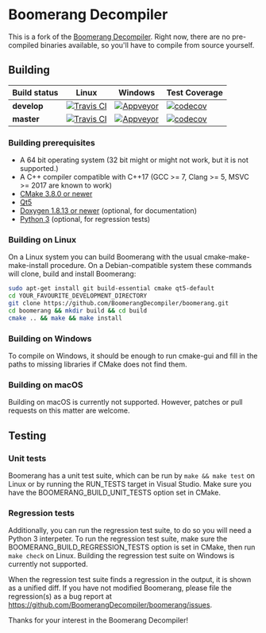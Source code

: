 # Boomerang Decompiler

This is a fork of the [Boomerang Decompiler](http://boomerang.sourceforge.net/).
Right now, there are no pre-compiled binaries available, so you'll have to compile from source yourself.

## Building

| **Build status** | Linux | Windows | Test Coverage |
|------------------|-------|---------|---------------|
|    **develop**   | [![Travis CI](https://travis-ci.org/ceeac/boomerang.svg?branch=develop)](https://travis-ci.org/ceeac/boomerang) | [![Appveyor](https://ci.appveyor.com/api/projects/status/850gpt2u2wm6sxjs/branch/develop?svg=true)](https://ci.appveyor.com/project/ceeac/boomerang/branch/develop) | [![codecov](https://codecov.io/gh/ceeac/boomerang/branch/develop/graph/badge.svg)](https://codecov.io/gh/ceeac/boomerang/branch/develop) |
|    **master**    | [![Travis CI](https://travis-ci.org/ceeac/boomerang.svg?branch=master)](https://travis-ci.org/ceeac/boomerang)  | [![Appveyor](https://ci.appveyor.com/api/projects/status/850gpt2u2wm6sxjs/branch/master?svg=true)](https://ci.appveyor.com/project/ceeac/boomerang/branch/master)   | [![codecov](https://codecov.io/gh/ceeac/boomerang/branch/master/graph/badge.svg)](https://codecov.io/gh/ceeac/boomerang/branch/master) |

### Building prerequisites

 - A 64 bit operating system (32 bit might or might not work, but it is not supported.)
 - A C++ compiler compatible with C++17 (GCC \>= 7, Clang \>= 5, MSVC \>= 2017 are known to work)
 - [CMake 3.8.0 or newer](https://cmake.org/download/)
 - [Qt5](https://www.qt.io/download-open-source/)
 - [Doxygen 1.8.13 or newer](http://www.doxygen.nl/) (optional, for documentation)
 - [Python 3](https://www.python.org/downloads/) (optional, for regression tests)

### Building on Linux

On a Linux system you can build Boomerang with the usual cmake-make-make-install procedure.
On a Debian-compatible system these commands will clone, build and install Boomerang:

```bash
sudo apt-get install git build-essential cmake qt5-default
cd YOUR_FAVOURITE_DEVELOPMENT_DIRECTORY
git clone https://github.com/BoomerangDecompiler/boomerang.git
cd boomerang && mkdir build && cd build
cmake .. && make && make install
```

### Building on Windows

To compile on Windows, it should be enough to run cmake-gui and fill in the paths to missing libraries if CMake does not find them.


### Building on macOS

Building on macOS is currently not supported. However, patches or pull requests on this matter are welcome.


## Testing

### Unit tests

Boomerang has a unit test suite, which can be run by `make && make test` on Linux or by running the RUN_TESTS target in Visual Studio.
Make sure you have the BOOMERANG_BUILD_UNIT_TESTS option set in CMake.

### Regression tests

Additionally, you can run the regression test suite, to do so you will need a Python 3 interpeter.
To run the regression test suite, make sure the BOOMERANG_BUILD_REGRESSION_TESTS option is set in CMake, then run `make check`
on Linux. Building the regression test suite on Windows is currently not supported.

When the regression test suite finds a regression in the output, it is shown as a unified diff.
If you have not modified Boomerang, please file the regression(s) as a bug report at https://github.com/BoomerangDecompiler/boomerang/issues.


Thanks for your interest in the Boomerang Decompiler!
